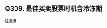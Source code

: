 ## Q309. 最佳买卖股票时机含冷冻期
[Q309](https://leetcode-cn.com/problems/best-time-to-buy-and-sell-stock-with-cooldown/)